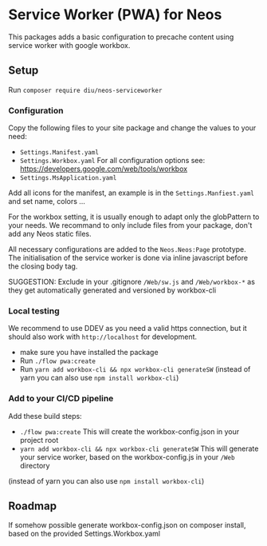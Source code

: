 # Service Worker (PWA) for Neos
This packages adds a basic configuration to precache content using service worker with google workbox.

## Setup
Run `composer require diu/neos-serviceworker`

### Configuration
Copy the following files to your site package and change the values to your need:

  - `Settings.Manifest.yaml`
  - `Settings.Workbox.yaml` For all configuration options see: https://developers.google.com/web/tools/workbox
  - `Settings.MsApplication.yaml` 

Add all icons for the manifest, an example is in the `Settings.Manfiest.yaml` and set name, colors ...
  
For the workbox setting, it is usually enough to adapt only the globPattern to your needs. 
We recommand to only include files from your package, don't add any Neos static files. 

All necessary configurations are added to the `Neos.Neos:Page` prototype.
The initialisation of the service worker is done via inline javascript before the closing body tag. 

SUGGESTION:
Exclude in your .gitignore `/Web/sw.js` and `/Web/workbox-*` as they get automatically generated and versioned by workbox-cli

### Local testing
We recommend to use DDEV as you need a valid https connection, but it should also work with `http://localhost` for development.

 - make sure you have installed the package
 - Run `./flow pwa:create`
 - Run `yarn add workbox-cli && npx workbox-cli generateSW`
 (instead of yarn you can also use `npm install workbox-cli`) 
 

### Add to your CI/CD pipeline
Add these build steps:

  - `./flow pwa:create` This will create the workbox-config.json in your project root
  - `yarn add workbox-cli && npx workbox-cli generateSW` This will generate your service worker, based on the workbox-config.js in your `/Web` directory 
  
(instead of yarn you can also use `npm install workbox-cli`) 


## Roadmap
If somehow possible generate workbox-config.json on composer install, based on the provided Settings.Workbox.yaml
